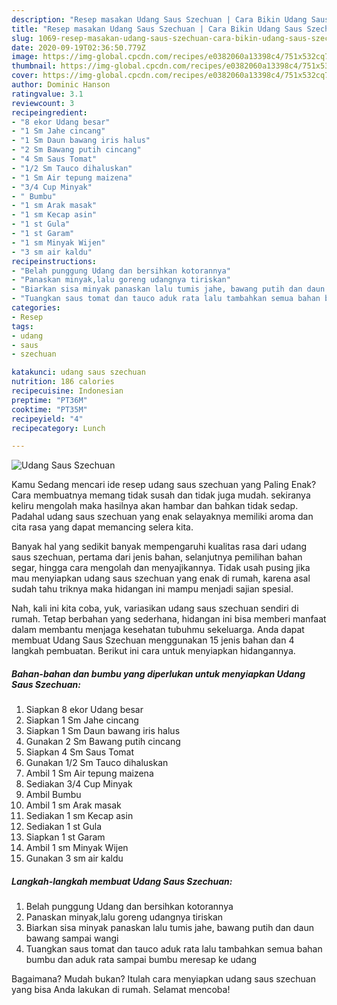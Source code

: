 ```yaml
---
description: "Resep masakan Udang Saus Szechuan | Cara Bikin Udang Saus Szechuan Yang Mudah Dan Praktis"
title: "Resep masakan Udang Saus Szechuan | Cara Bikin Udang Saus Szechuan Yang Mudah Dan Praktis"
slug: 1069-resep-masakan-udang-saus-szechuan-cara-bikin-udang-saus-szechuan-yang-mudah-dan-praktis
date: 2020-09-19T02:36:50.779Z
image: https://img-global.cpcdn.com/recipes/e0382060a13398c4/751x532cq70/udang-saus-szechuan-foto-resep-utama.jpg
thumbnail: https://img-global.cpcdn.com/recipes/e0382060a13398c4/751x532cq70/udang-saus-szechuan-foto-resep-utama.jpg
cover: https://img-global.cpcdn.com/recipes/e0382060a13398c4/751x532cq70/udang-saus-szechuan-foto-resep-utama.jpg
author: Dominic Hanson
ratingvalue: 3.1
reviewcount: 3
recipeingredient:
- "8 ekor Udang besar"
- "1 Sm Jahe cincang"
- "1 Sm Daun bawang iris halus"
- "2 Sm Bawang putih cincang"
- "4 Sm Saus Tomat"
- "1/2 Sm Tauco dihaluskan"
- "1 Sm Air tepung maizena"
- "3/4 Cup Minyak"
- " Bumbu"
- "1 sm Arak masak"
- "1 sm Kecap asin"
- "1 st Gula"
- "1 st Garam"
- "1 sm Minyak Wijen"
- "3 sm air kaldu"
recipeinstructions:
- "Belah punggung Udang dan bersihkan kotorannya"
- "Panaskan minyak,lalu goreng udangnya tiriskan"
- "Biarkan sisa minyak panaskan lalu tumis jahe, bawang putih dan daun bawang sampai wangi"
- "Tuangkan saus tomat dan tauco aduk rata lalu tambahkan semua bahan bumbu dan aduk rata sampai bumbu meresap ke udang"
categories:
- Resep
tags:
- udang
- saus
- szechuan

katakunci: udang saus szechuan 
nutrition: 186 calories
recipecuisine: Indonesian
preptime: "PT36M"
cooktime: "PT35M"
recipeyield: "4"
recipecategory: Lunch

---
```



![Udang Saus Szechuan](https://img-global.cpcdn.com/recipes/e0382060a13398c4/751x532cq70/udang-saus-szechuan-foto-resep-utama.jpg)

Kamu Sedang mencari ide resep udang saus szechuan yang Paling Enak? Cara membuatnya memang tidak susah dan tidak juga mudah. sekiranya keliru mengolah maka hasilnya akan hambar dan bahkan tidak sedap. Padahal udang saus szechuan yang enak selayaknya memiliki aroma dan cita rasa yang dapat memancing selera kita.

Banyak hal yang sedikit banyak mempengaruhi kualitas rasa dari udang saus szechuan, pertama dari jenis bahan, selanjutnya pemilihan bahan segar, hingga cara mengolah dan menyajikannya. Tidak usah pusing jika mau menyiapkan udang saus szechuan yang enak di rumah, karena asal sudah tahu triknya maka hidangan ini mampu menjadi sajian spesial.




Nah, kali ini kita coba, yuk, variasikan udang saus szechuan sendiri di rumah. Tetap berbahan yang sederhana, hidangan ini bisa memberi manfaat dalam membantu menjaga kesehatan tubuhmu sekeluarga. Anda dapat membuat Udang Saus Szechuan menggunakan 15 jenis bahan dan 4 langkah pembuatan. Berikut ini cara untuk menyiapkan hidangannya.

<!--inarticleads1-->

##### Bahan-bahan dan bumbu yang diperlukan untuk menyiapkan Udang Saus Szechuan:

1. Siapkan 8 ekor Udang besar
1. Siapkan 1 Sm Jahe cincang
1. Siapkan 1 Sm Daun bawang iris halus
1. Gunakan 2 Sm Bawang putih cincang
1. Siapkan 4 Sm Saus Tomat
1. Gunakan 1/2 Sm Tauco dihaluskan
1. Ambil 1 Sm Air tepung maizena
1. Sediakan 3/4 Cup Minyak
1. Ambil  Bumbu
1. Ambil 1 sm Arak masak
1. Sediakan 1 sm Kecap asin
1. Sediakan 1 st Gula
1. Siapkan 1 st Garam
1. Ambil 1 sm Minyak Wijen
1. Gunakan 3 sm air kaldu




<!--inarticleads2-->

##### Langkah-langkah membuat Udang Saus Szechuan:

1. Belah punggung Udang dan bersihkan kotorannya
1. Panaskan minyak,lalu goreng udangnya tiriskan
1. Biarkan sisa minyak panaskan lalu tumis jahe, bawang putih dan daun bawang sampai wangi
1. Tuangkan saus tomat dan tauco aduk rata lalu tambahkan semua bahan bumbu dan aduk rata sampai bumbu meresap ke udang




Bagaimana? Mudah bukan? Itulah cara menyiapkan udang saus szechuan yang bisa Anda lakukan di rumah. Selamat mencoba!
